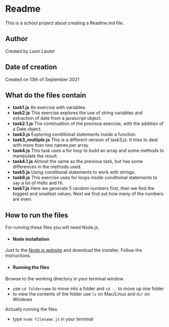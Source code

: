 
# Readme

This is a school project about creating a Readme.md file.

## Author

Created by *Lauri Lauter*

## Date of creation
Created on 13th of September 2021

## What do the files contain

- **task1.js**
An exercise with variables.
- **task2.js**
This exercise explores the use of string variables and extraction of date from a javascript object.
- **task2.1.js**
The continuation of the previous exercise, with the addition of a Date object.
- **task3.js**
Exploring conditional statements inside a function.
- **task3_multiple.js**
This is a different version of task3.js. It tries to deal with more than two names per array.
- **task4.js**
This task uses a for loop to build an array and some methods to manipulate the result.
- **task4.1.js**
Almost the same as the previous task, but has some differences in the methods used.
- **task5.js**
Using conditional statements to work with strings.
- **task6.js**
This exercise uses for loops inside conditional statements to say a lot of Hello and Hi.
- **task7.js**
Here we generate 5 random numbers first, then we find the biggest and smallest values. Next we find out how many of the numbers are even.


## How to run the files

For running these files you will need Node.js.

- #### Node installation

Just to the  [Node.js website](https://nodejs.org/) and download the installer. Follow the instructions.

- #### Running the files

Browse to the working directory in your terminal window.
- use `cd foldername` to move into a folder and `cd ..` to move up one folder
- to view the contents of the folder use `ls` on Mac/Linux and `dir` on Windows

Actually running the files
 - type `node filename.js` in your terminal
